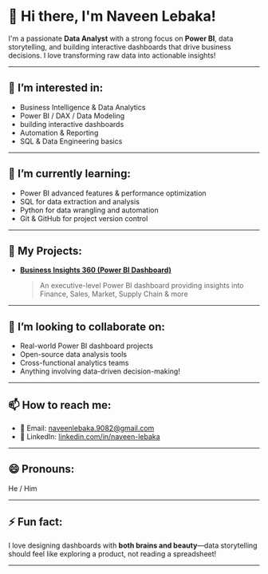 # 👋 Hi there, I'm Naveen Lebaka!

I'm a passionate **Data Analyst** with a strong focus on **Power BI**, data storytelling, and building interactive dashboards that drive business decisions. I love transforming raw data into actionable insights!

---

## 👀 I’m interested in:
- Business Intelligence & Data Analytics  
- Power BI / DAX / Data Modeling  
- building interactive dashboards  
- Automation & Reporting  
- SQL & Data Engineering basics  

---

## 🌱 I’m currently learning:
- Power BI advanced features & performance optimization  
- SQL for data extraction and analysis  
- Python for data wrangling and automation  
- Git & GitHub for project version control  

---

## 💼 My Projects:
- **[Business Insights 360 (Power BI Dashboard)](https://github.com/Naveen-lebaka/BI-Insight-360)**  
  > An executive-level Power BI dashboard providing insights into Finance, Sales, Market, Supply Chain & more

---

## 💞️ I’m looking to collaborate on:
- Real-world Power BI dashboard projects  
- Open-source data analysis tools  
- Cross-functional analytics teams  
- Anything involving data-driven decision-making!  

---

## 📫 How to reach me:
- 📧 Email: naveenlebaka.9082@gmail.com
- 💼 LinkedIn: [linkedin.com/in/naveen-lebaka](https://www.linkedin.com/in/naveen-lebaka)  

---

## 😄 Pronouns:
He / Him

---

## ⚡ Fun fact:
I love designing dashboards with **both brains and beauty**—data storytelling should feel like exploring a product, not reading a spreadsheet!

---

<!---
Naveen-lebaka/Naveen-lebaka is a ✨ special ✨ repository because its `README.md` (this file) appears on your GitHub profile.
You can click the Preview link to take a look at your changes.
--->
